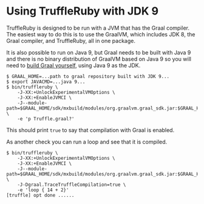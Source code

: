 # Using TruffleRuby with JDK 9

TruffleRuby is designed to be run with a JVM that has the Graal compiler. The
easiest way to do this is to use the GraalVM, which includes JDK 8, the Graal
compiler, and TruffleRuby, all in one package.

It is also possible to run on Java 9, but Graal needs to be built with Java 9
and there is no binary distribution of GraalVM based on Java 9 so you will
need to [build Graal yourself](../contributor/building-graal.md), using Java
9 as the JDK.

```
$ GRAAL_HOME=...path to graal repository built with JDK 9...
$ export JAVACMD=...java 9...
$ bin/truffleruby \
    -J-XX:+UnlockExperimentalVMOptions \
    -J-XX:+EnableJVMCI \
    -J--module-path=$GRAAL_HOME/sdk/mxbuild/modules/org.graalvm.graal_sdk.jar:$GRAAL_HOME/truffle/mxbuild/modules/com.oracle.truffle.truffle_api.jar:$GRAAL_HOME/compiler/mxbuild/modules/jdk.internal.vm.compiler.jar \
    -e 'p Truffle.graal?'
```

This should print `true` to say that compilation with Graal is enabled.

As another check you can run a loop and see that it is compiled.

```
$ bin/truffleruby \
    -J-XX:+UnlockExperimentalVMOptions \
    -J-XX:+EnableJVMCI \
    -J--module-path=$GRAAL_HOME/sdk/mxbuild/modules/org.graalvm.graal_sdk.jar:$GRAAL_HOME/truffle/mxbuild/modules/com.oracle.truffle.truffle_api.jar:$GRAAL_HOME/compiler/mxbuild/modules/jdk.internal.vm.compiler.jar \
    -J-Dgraal.TraceTruffleCompilation=true \
    -e 'loop { 14 + 2}'
[truffle] opt done ......
```
